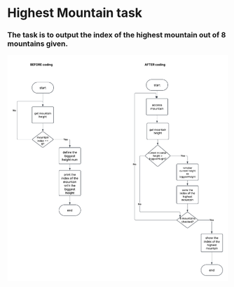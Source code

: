 # Highest Mountain task

### The task is to output the index of the highest mountain out of 8 mountains given.

![algorithms](../../../../resources/images/week1/day2/highestmountain/highestMountain.png)

